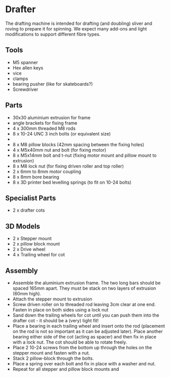 # Drafter

The drafting machine is intended for drafting (and doubling) sliver and roving to prepare it for spinning. We expect many add-ons and light modifications to support different fibre types.

## Tools
- M5 spanner
- Hex allen keys
- vice
- clamps
- bearing pusher (like for skateboards?)
- Screwdriver

## Parts

- 30x30 aluminium extrusion for frame
- angle brackets for fixing frame 
- 4 x 300mm threaded M8 rods
- 8 x 10-24 UNC 3 inch bolts (or equivalent size)
- 
- 8 x M8 pillow blocks (42mm spacing between the fixing holes)
- 4 x M5x40mm nut and bolt (for fixing motor)
- 8 x M5x14mm bolt and t-nut (fixing motor mount and pillow mount to extrusion)
- 8 x M8 lock nut (for fixing driven roller and top roller)
- 2 x 6mm to 8mm motor coupling
- 8 x 8mm bore bearing
- 8 x 3D printer bed levelling springs (to fit on 10-24 bolts)

## Specialist Parts
- 2 x drafter cots

## 3D Models
- 2 x Stepper mount
- 2 x pillow block mount
- 2 x Drive wheel
- 4 x Trailing wheel for cot

## Assembly
* Assemble the aluminium extrusion frame. The two long bars should be spaced 165mm apart. They must be stack on two layers of extrusion (60mm high).
* Attach the stepper mount to extrusion
* Screw driven roller on to threaded rod leaving 3cm clear at one end. Fasten in place on both sides using a lock nut
* Sand down the trailing wheels for cot until you can push them into the drafter cot - it should be a (very) tight fit!
* Place a bearing in each trailing wheel and insert onto the rod (placement on the rod is not so important as it can be adjusted later). Place another bearing either side of the cot (acting as 
spacer) and then fix in place with a lock nut. The cot should be able to rotate freely.
* Place 2 10-24 screws from the bottom up through the holes on the stepper mount and fasten with a nut.
* Stack 2 pillow-block through the bolts.
* Place a spring over each bolt and fix in place with a washer and nut.
* Repeat for all stepper and pillow block mounts and 